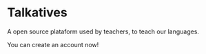 # Talkatives

A open source plataform used by teachers, to teach our languages.

You can create an account now!
